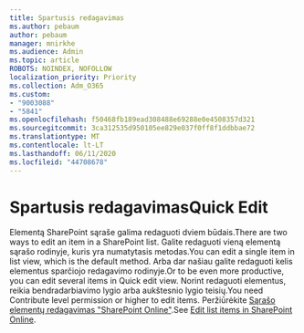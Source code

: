 ```yaml
---
title: Spartusis redagavimas
ms.author: pebaum
author: pebaum
manager: mnirkhe
ms.audience: Admin
ms.topic: article
ROBOTS: NOINDEX, NOFOLLOW
localization_priority: Priority
ms.collection: Adm_O365
ms.custom:
- "9003088"
- "5841"
ms.openlocfilehash: f50468fb189ead308488e69288e0e4508357d321
ms.sourcegitcommit: 3ca312535d950105ee829e037f0ff8f1ddbbae72
ms.translationtype: MT
ms.contentlocale: lt-LT
ms.lasthandoff: 06/11/2020
ms.locfileid: "44708678"
---
```

# <a name="quick-edit"></a><span data-ttu-id="c99aa-102">Spartusis redagavimas</span><span class="sxs-lookup"><span data-stu-id="c99aa-102">Quick Edit</span></span>

<span data-ttu-id="c99aa-103">Elementą SharePoint sąraše galima redaguoti dviem būdais.</span><span class="sxs-lookup"><span data-stu-id="c99aa-103">There are two ways to edit an item in a SharePoint list.</span></span> <span data-ttu-id="c99aa-104">Galite redaguoti vieną elementą sąrašo rodinyje, kuris yra numatytasis metodas.</span><span class="sxs-lookup"><span data-stu-id="c99aa-104">You can edit a single item in list view, which is the default method.</span></span> <span data-ttu-id="c99aa-105">Arba dar našiau galite redaguoti kelis elementus sparčiojo redagavimo rodinyje.</span><span class="sxs-lookup"><span data-stu-id="c99aa-105">Or to be even more productive, you can edit several items in Quick edit view.</span></span> <span data-ttu-id="c99aa-106">Norint redaguoti elementus, reikia bendradarbiavimo lygio arba aukštesnio lygio teisių.</span><span class="sxs-lookup"><span data-stu-id="c99aa-106">You need Contribute level permission or higher to edit items.</span></span> <span data-ttu-id="c99aa-107">Peržiūrėkite [Sąrašo elementų redagavimas "SharePoint Online"](https://support.microsoft.com/office/dac1a1c3-a80b-4082-ba57-715cf613d0f7).</span><span class="sxs-lookup"><span data-stu-id="c99aa-107">See [Edit list items in SharePoint Online](https://support.microsoft.com/office/dac1a1c3-a80b-4082-ba57-715cf613d0f7).</span></span>

